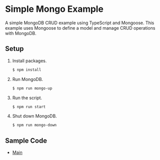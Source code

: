 # Simple Mongo Example

A simple MongoDB CRUD example using TypeScript and Mongoose. This example uses Mongoose to define a model and manage CRUD operations with MongoDB.

## Setup

1. Install packages.

   ```bash
   $ npm install
   ```
   
1. Run MongoDB.

   ```bash
   $ npm run mongo-up
   ```

1. Run the script.

   ```bash
   $ npm run start
   ```

1. Shut down MongoDB.

   ```bash
   $ npm run mongo-down
   ```

## Sample Code

* [Main](index.js)